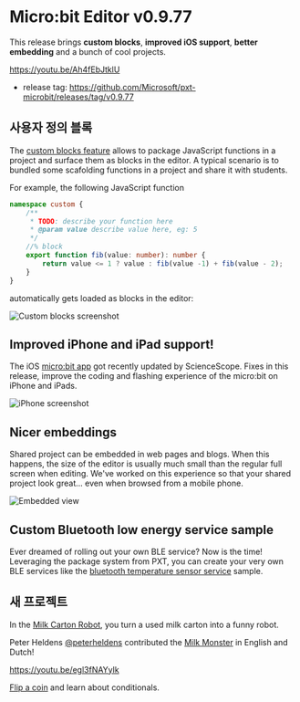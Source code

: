 # Micro:bit Editor v0.9.77

This release brings **custom blocks**, **improved iOS support**, **better embedding** and a bunch of cool projects.

https://youtu.be/Ah4fEbJtklU

* release tag: https://github.com/Microsoft/pxt-microbit/releases/tag/v0.9.77

## 사용자 정의 블록

The [custom blocks feature](/blocks/custom) allows to package JavaScript functions in a project and surface them as blocks in the editor. A typical scenario is to bundled some scafolding functions in a project and share it with students.

For example, the following JavaScript function

```typescript
namespace custom {
    /**
     * TODO: describe your function here
     * @param value describe value here, eg: 5
     */    
    //% block
    export function fib(value: number): number {
        return value <= 1 ? value : fib(value -1) + fib(value - 2);
    }
}
```

automatically gets loaded as blocks in the editor:

![Custom blocks screenshot](/static/blog/microbit/v0.9.77/customblocks.png)

## Improved iPhone and iPad support!

The iOS [micro:bit app](https://itunes.apple.com/us/app/micro-bit/id1092687276) got recently updated by ScienceScope. Fixes in this release, improve the coding and flashing experience of the micro:bit on iPhone and iPads.

![iPhone screenshot](/static/blog/microbit/v0.9.77/iphone.png)

## Nicer embeddings

Shared project can be embedded in web pages and blogs. When this happens, the size of the editor is usually much small than the regular full screen when editing. We've worked on this experience so that your shared project look great... even when browsed from a mobile phone.

![Embedded view](/static/blog/microbit/v0.9.77/oembed.png)

## Custom Bluetooth low energy service sample

Ever dreamed of rolling out your own BLE service? Now is the time! Leveraging the package system from PXT, you can create your very own BLE services like the [bluetooth temperature sensor service](https://github.com/Microsoft/pxt-bluetooth-temperature-sensor) sample.

## 새 프로젝트

In the [Milk Carton Robot](https://pxt.microbit.org/projects/milk-carton-robot), you turn a used milk carton into a funny robot.

Peter Heldens [@peterheldens](https://twitter.com/peterheldens) contributed the [Milk Monster](https://pxt.microbit.org/projects/milky-monster) in English and Dutch!

https://youtu.be/egl3fNAYylk

[Flip a coin](https://pxt.microbit.org/projects/coin-flipper) and learn about conditionals.